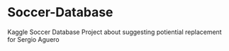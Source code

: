 # Soccer-Database
Kaggle Soccer Database
Project about suggesting potiential replacement for Sergio Aguero
